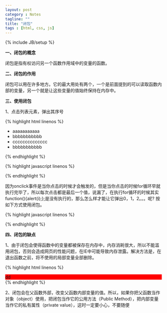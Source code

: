 ```yaml
---
layout: post
category : Notes
tagline: ""
title: "闭包"
tags : [html, css, js]
---
```

{% include JB/setup %}

**一、闭包的概念**

闭包是指有权访问另一个函数作用域中的变量的函数。

**二、闭包的作用**

闭包可以用在许多地方。它的最大用处有两个，一个是前面提到的可以读取函数内部的变量，另一个就是让这些变量的值始终保持在内存中。

**三、使用闭包**

1、点击列表元素，弹出其序号

{% highlight html linenos %}
<body>
	<ul>
		<li>aaaaaaaaaaa</li>
		<li>bbbbbbbbbbb</li>
		<li>cccccccccccccc</li>
		<li>bbbbbbbbbbb</li>
	</ul>
</body>
{% endhighlight %}

{% highlight javascript linenos %}
<script type="text/javascript">
	window.onload=function(){
		var oLis=document.getElementsByTagName('li');
		for(var i=0;i<oLis.length;i++){
			oLis[i].onclick=function(){
				alert(i);//弹出来的总是4，为什么呢？
			};
		}
	 };
 </script>
{% endhighlight %}

因为onclick事件是当你点击的时候才会触发的，但是当你点击的时候for循环早就执行完毕了，所以每次点击都是最后一个值，说漏了，在执行for循环的时候其实function(){alert(i);};是没有执行的，那么怎么样才能让它弹出0，1，2。。。呢? 按如下方式使用闭包。

{% highlight javascript linenos %}
<script type="text/javascript">
	window.onload=function(){
		var oLis=document.getElementsByTagName('li');
		for(var i=0;i<oLis.length;i++){
			(function(i){
				oLis[i].onclick=function(){
					alert(i);//这次就依次弹出0，1，2，3了
				};
			})(i);
		}
	};
</script>
{% endhighlight %}

**四、闭包的缺点**

1、由于闭包会使得函数中的变量都被保存在内存中，内存消耗很大，所以不能滥用闭包，否则会造成网页的性能问题，在IE中可能导致内存泄露。解决方法是，在退出函数之前，将不使用的局部变量全部删除。

{% highlight html linenos %}
<head>
<meta http-equiv="Content-Type" content="text/html; charset=gb2312" />
<title>无标题文档</title>
<script type="text/javascript">
	window.onload=function(){
		var oDiv=document.getElementById('div1');
		oDiv.onclick=function(){
			alert(oDiv.id);
		};
		window.onunload=function(){
			oDiv.onclick=null;
		};
	 };
</script>
</head>
<body>
	<div id="div1" style="background-color:#FF0000">dd</div>
</body>
{% endhighlight %}

2、闭包会在父函数外部，改变父函数内部变量的值。所以，如果你把父函数当作对象（object）使用，把闭包当作它的公用方法（Public Method），把内部变量当作它的私有属性（private value），这时一定要小心，不要随便